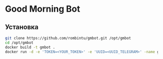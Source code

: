 # Good Morning Bot

## Установка
```bash
git clone https://github.com/rombintu/gmbot.git /opt/gmbot
cd /opt/gmbot
docker build -t gmbot .
docker run -d -e 'TOKEN=<YOUR_TOKEN>' -e 'UUID=<UUID_TELEGRAM>' -name gmbot gmbot
```